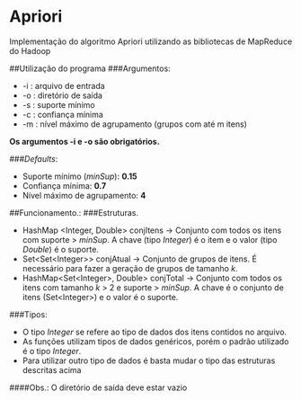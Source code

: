 # Apriori
Implementação do algoritmo Apriori utilizando as bibliotecas de MapReduce do Hadoop

##Utilização do programa
###Argumentos:
<ul>
<li>-i : arquivo de entrada</li>
<li>-o : diretório de saída</li>
<li>-s : suporte mínimo</li>
<li>-c : confiança mínima</li>
<li>-m : nível máximo de agrupamento (grupos com até m itens)</li>
</ul>
<strong>Os argumentos -i e -o são obrigatórios.</strong>

###<em>Defaults</em>:
<ul>
<li>Suporte mínimo (<em>minSup</em>): <strong>0.15</strong></li>
<li>Confiança mínima: <strong>0.7</strong></li>
<li>Nível máximo de agrupamento: <strong>4</strong></li>
</ul>

##Funcionamento.:
###Estruturas. 
<ul>
<li>HashMap &lt;Integer, Double&gt; conjItens → Conjunto com todos os itens com suporte &gt;
<em>minSup</em>. A chave (tipo <em>Integer</em>) é o item e o valor (tipo <em>Double</em>) é o suporte.</li>
<li>Set&lt;Set&lt;Integer&gt;&gt; conjAtual → Conjunto de grupos de itens. É necessário para fazer
a geração de grupos de tamanho <em>k</em>.</li>
<li>HashMap&lt;Set&lt;Integer&gt;, Double&gt; conjTotal → Conjunto com todos os itens com
tamanho <em>k</em> &gt; 2 e suporte &gt; <em>minSup</em>. A chave é o conjunto de itens (Set&lt;Integer&gt;) e o
valor é o suporte.</li>
</ul>
###Tipos:
<ul><li>O tipo <em>Integer</em> se refere ao tipo de dados dos itens contidos no arquivo.</li>
<li>As funções utilizam tipos de dados genéricos, porém o padrão utilizado é o tipo <em>Integer</em>. </li>
<li>Para utilizar outro tipo de dados é basta mudar o tipo das estruturas descritas acima</li></ul>

####Obs.: O diretório de saída deve estar vazio
